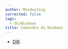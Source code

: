 ```yaml
---
author: Mindusting
corrected: false
tags:
  - OS/Windows
title: Comandos de Windows
---
```


- [DIR](Commands/Windows_dir.md)
